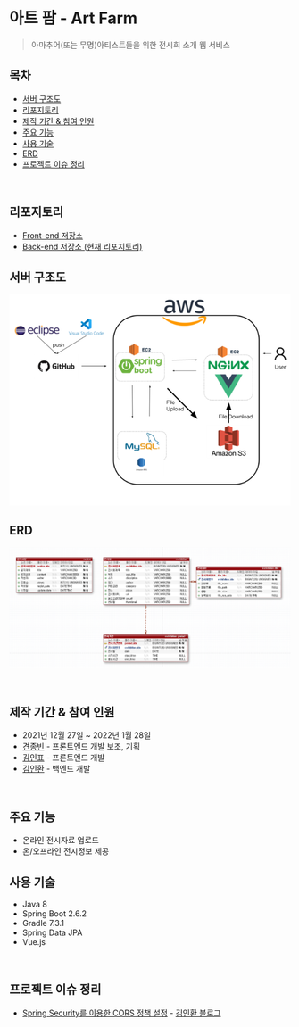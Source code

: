 # 아트 팜 - Art Farm
> 아마추어(또는 무명)아티스트들을 위한 전시회 소개 웹 서비스

## 목차
* [서버 구조도](#서버-구조도)
* [리포지토리](#리포지토리)
* [제작 기간 & 참여 인원](#제작-기간--참여-인원)
* [주요 기능](#주요-기능)
* [사용 기술](#사용-기술)
* [ERD](#erd)
* [프로젝트 이슈 정리](#프로젝트-이슈-정리)

<br>

## 리포지토리
* [Front-end 저장소](https://github.com/kiminpyo/artfarm-front)
* [Back-end 저장소 (현재 리포지토리)](https://github.com/inhwanK/artfarm)

## 서버 구조도
![서버 구조도](document/architecture.png)

## ERD
![ERD](document/ERD.png)

<br>

## 제작 기간 & 참여 인원
* 2021년 12월 27일 ~ 2022년 1월 28일
* [견종빈](https://github.com/jbGyeon) - 프론트엔드 개발 보조, 기획 
* [김인표](https://github.com/kiminpyo) - 프론트엔드 개발
* [김인환](https://github.com/inhwanK) - 백엔드 개발

<br>

## 주요 기능
* 온라인 전시자료 업로드
* 온/오프라인 전시정보 제공

## 사용 기술
* Java 8
* Spring Boot 2.6.2
* Gradle 7.3.1
* Spring Data JPA
* Vue.js

<br>

## 프로젝트 이슈 정리
* [Spring Security를 이용한 CORS 정책 설정](https://bool-flower.tistory.com/14) - [김인환 블로그](https://bool-flower.tistory.com)
